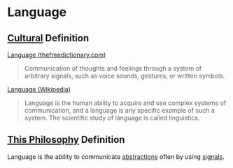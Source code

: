 # Language

## [Cultural](./culture.md) Definition

<a href="http://www.thefreedictionary.com/language" target="_blank">Language (thefreedictionary.com)</a>

> Communication of thoughts and feelings through a system of arbitrary signals, such as voice sounds, gestures, or written symbols.

<a href="https://en.wikipedia.org/wiki/Language" target="_blank">Language (Wikipedia)</a>

> Language is the human ability to acquire and use complex systems of communication, and a language is any specific example of such a system. The scientific study of language is called linguistics.

## [This Philosophy](./this-philosophy.md) Definition

Language is the ability to communicate [abstractions](./abstraction.md) often by using [signals](./signals.md).
